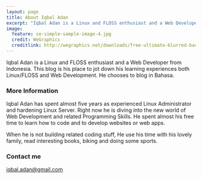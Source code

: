 ```yaml
---
layout: page
title: About Iqbal Adan
excerpt: "Iqbal Adan is a Linux and FLOSS enthusiast and a Web Developer."
image:
  feature: so-simple-sample-image-4.jpg
  credit: WeGraphics
  creditlink: http://wegraphics.net/downloads/free-ultimate-blurred-background-pack/
---
```


Iqbal Adan is a Linux and FLOSS enthusiast and a Web Developer from Indonesia. This blog is his place to jot down his learning experiences both Linux/FLOSS and Web Development. He chooses to blog in Bahasa.

### More Information

Iqbal Adan has spent almost five years as experienced Linux Administrator and hardening Linux Server. Right now he is diving into the new world of Web Development and related Programming Skills. He spent almost his free time to learn how to code  and to develop websites or web apps.

When he is not building related coding stuff, He use his time with his lovely family, read interesting books, biking and doing some sports.

### Contact me

[iqbal.adan@gmail.com](mailto:iqbal.adan@gmail.com)

